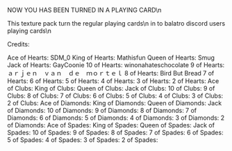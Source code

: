 NOW YOU HAS BEEN TURNED IN A PLAYING CARD\n

This texture pack turn the regular playing cards\n
in to balatro discord users playing cards\n

Credits:

Ace of Hearts: SDM_0
King of Hearts: Mathisfun
Queen of Hearts: Smug
Jack of Hearts: GayCoonie
10 of Hearts: winonahateschocolate
9 of Hearts:ａｒｊｅｎ　ｖａｎ　ｄｅ　ｍｏｒｔｅｌ
8 of Hearts: Bird But Bread
7 of Hearts:
6 of Hearts:
5 of Hearts:
4 of Hearts:
3 of Hearts:
2 of Hearts:
Ace of Clubs:
King of Clubs:
Queen of Clubs:
Jack of Clubs:
10 of Clubs:
9 of Clubs:
8 of Clubs:
7 of Clubs:
6 of Clubs:
5 of Clubs:
4 of Clubs:
3 of Clubs:
2 of Clubs:
Ace of Diamonds:
King of Diamonds:
Queen of Diamonds:
Jack of Diamonds:
10 of Diamonds:
9 of Diamonds:
8 of Diamonds:
7 of Diamonds:
6 of Diamonds:
5 of Diamonds:
4 of Diamonds:
3 of Diamonds:
2 of Diamonds:
Ace of Spades:
King of Spades:
Queen of Spades:
Jack of Spades:
10 of Spades:
9 of Spades:
8 of Spades:
7 of Spades:
6 of Spades:
5 of Spades:
4 of Spades:
3 of Spades:
2 of Spades:


